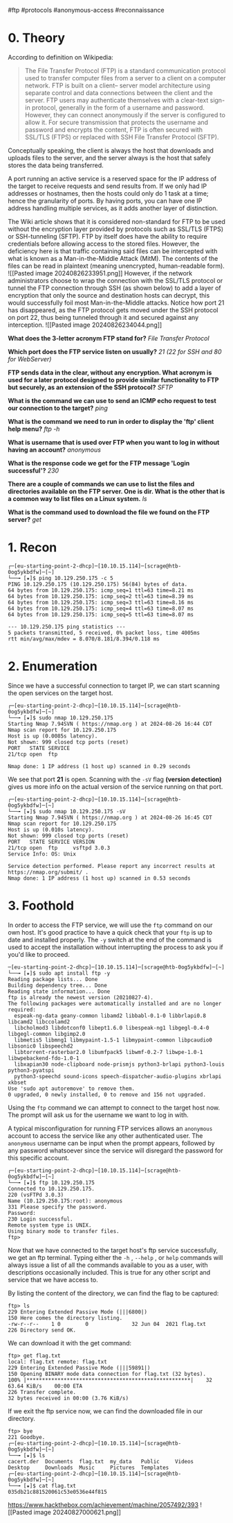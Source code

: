 #ftp #protocols #anonymous-access #reconnaissance 

# 0. Theory

According to definition on Wikipedia:
> The File Transfer Protocol (FTP) is a standard communication protocol used to transfer computer files from a server to a client on a computer network. FTP is built on a client– server model architecture using separate control and data connections between the client and the server. FTP users may authenticate themselves with a clear-text sign-in protocol, generally in the form of a username and password. However, they can connect anonymously if the server is configured to allow it. For secure transmission that protects the username and password and encrypts the content, FTP is often secured with SSL/TLS (FTPS) or replaced with SSH File Transfer Protocol (SFTP).

Conceptually speaking, the client is always the host that downloads and uploads files to the server, and the server always is the host that safely stores the data being transferred.

A port running an active service is a reserved space for the IP address of the target to receive requests and send results from. If we only had IP addresses or hostnames, then the hosts could only do 1 task at a time; hence the granularity of ports. By having ports, you can have one IP address handling multiple services, as it adds another layer of distinction.

The Wiki article shows that it is considered non-standard for FTP to be used without the encryption layer provided by protocols such as SSL/TLS (FTPS) or SSH-tunneling (SFTP). FTP by itself does have the ability to require credentials before allowing access to the stored files. However, the deficiency here is that traffic containing said files can be intercepted with what is known as a Man-in-the-Middle Attack (MitM). The contents of the files can be read in plaintext (meaning unencrypted, human-readable form).
![[Pasted image 20240826233951.png]]
However, if the network administrators choose to wrap the connection with the SSL/TLS protocol or tunnel the FTP connection through SSH (as shown below) to add a layer of encryption that only the source and destination hosts can decrypt, this would successfully foil most Man-in-the-Middle attacks. Notice how port 21 has disappeared, as the FTP protocol gets moved under the SSH protocol on port 22, thus being tunneled through it and secured against any interception.
![[Pasted image 20240826234044.png]]



**What does the 3-letter acronym FTP stand for?**
*File Transfer Protocol*

**Which port does the FTP service listen on usually?**
*21 (22 for SSH and 80 for WebServer)*

**FTP sends data in the clear, without any encryption. What acronym is used for a later protocol designed to provide similar functionality to FTP but securely, as an extension of the SSH protocol?**
*SFTP*

**What is the command we can use to send an ICMP echo request to test our connection to the target?**
*ping*

**What is the command we need to run in order to display the 'ftp' client help menu?**
*ftp -h*

**What is username that is used over FTP when you want to log in without having an account?**
*anonymous*

**What is the response code we get for the FTP message 'Login successful'?**
*230*

**There are a couple of commands we can use to list the files and directories available on the FTP server. One is dir. What is the other that is a common way to list files on a Linux system.**
*ls*

**What is the command used to download the file we found on the FTP server?**
*get*

# 1. Recon

	┌─[eu-starting-point-2-dhcp]─[10.10.15.114]─[scrage@htb-0og5ykbdfw]─[~]
	└──╼ [★]$ ping 10.129.250.175 -c 5
	PING 10.129.250.175 (10.129.250.175) 56(84) bytes of data.
	64 bytes from 10.129.250.175: icmp_seq=1 ttl=63 time=8.21 ms
	64 bytes from 10.129.250.175: icmp_seq=2 ttl=63 time=8.39 ms
	64 bytes from 10.129.250.175: icmp_seq=3 ttl=63 time=8.16 ms
	64 bytes from 10.129.250.175: icmp_seq=4 ttl=63 time=8.07 ms
	64 bytes from 10.129.250.175: icmp_seq=5 ttl=63 time=8.07 ms
	
	--- 10.129.250.175 ping statistics ---
	5 packets transmitted, 5 received, 0% packet loss, time 4005ms
	rtt min/avg/max/mdev = 8.070/8.181/8.394/0.118 ms

# 2. Enumeration

Since we have a successful connection to target IP, we can start scanning the open services on the target host.

	┌─[eu-starting-point-2-dhcp]─[10.10.15.114]─[scrage@htb-0og5ykbdfw]─[~]
	└──╼ [★]$ sudo nmap 10.129.250.175
	Starting Nmap 7.94SVN ( https://nmap.org ) at 2024-08-26 16:44 CDT
	Nmap scan report for 10.129.250.175
	Host is up (0.0085s latency).
	Not shown: 999 closed tcp ports (reset)
	PORT   STATE SERVICE
	21/tcp open  ftp
	
	Nmap done: 1 IP address (1 host up) scanned in 0.29 seconds

We see that port **21** is open. Scanning with the `-sV` flag **(version detection)** gives us more info on the actual version of the service running on that port.

	┌─[eu-starting-point-2-dhcp]─[10.10.15.114]─[scrage@htb-0og5ykbdfw]─[~]
	└──╼ [★]$ sudo nmap 10.129.250.175 -sV
	Starting Nmap 7.94SVN ( https://nmap.org ) at 2024-08-26 16:45 CDT
	Nmap scan report for 10.129.250.175
	Host is up (0.010s latency).
	Not shown: 999 closed tcp ports (reset)
	PORT   STATE SERVICE VERSION
	21/tcp open  ftp     vsftpd 3.0.3
	Service Info: OS: Unix
	
	Service detection performed. Please report any incorrect results at https://nmap.org/submit/ .
	Nmap done: 1 IP address (1 host up) scanned in 0.53 seconds


# 3. Foothold

In order to access the FTP service, we will use the `ftp` command on our own host. It's good practice to have a quick check that your `ftp` is up to date and installed properly.
The `-y` switch at the end of the command is used to accept the installation without interrupting the process to ask you if you'd like to proceed.

	─[eu-starting-point-2-dhcp]─[10.10.15.114]─[scrage@htb-0og5ykbdfw]─[~]
	└──╼ [★]$ sudo apt install ftp -y
	Reading package lists... Done
	Building dependency tree... Done
	Reading state information... Done
	ftp is already the newest version (20210827-4).
	The following packages were automatically installed and are no longer required:
	  espeak-ng-data geany-common libamd2 libbabl-0.1-0 libbrlapi0.8 libcamd2 libccolamd2
	  libcholmod3 libdotconf0 libept1.6.0 libespeak-ng1 libgegl-0.4-0 libgegl-common libgimp2.0
	  libmetis5 libmng1 libmypaint-1.5-1 libmypaint-common libpcaudio0 libsonic0 libspeechd2
	  libtorrent-rasterbar2.0 libumfpack5 libwmf-0.2-7 libwpe-1.0-1 libwpebackend-fdo-1.0-1
	  libxapian30 node-clipboard node-prismjs python3-brlapi python3-louis python3-pyatspi
	  python3-speechd sound-icons speech-dispatcher-audio-plugins xbrlapi xkbset
	Use 'sudo apt autoremove' to remove them.
	0 upgraded, 0 newly installed, 0 to remove and 156 not upgraded.

Using the `ftp` command we can attempt to connect to the target host now.
The prompt will ask us for the username we want to log in with.

A typical misconfiguration for running FTP services allows an `anonymous` account to access the service like any other authenticated user. The `anonymous` username can be input when the prompt appears, followed by any password whatsoever since the service will disregard the password for this specific account.

	┌─[eu-starting-point-2-dhcp]─[10.10.15.114]─[scrage@htb-0og5ykbdfw]─[~]
	└──╼ [★]$ ftp 10.129.250.175
	Connected to 10.129.250.175.
	220 (vsFTPd 3.0.3)
	Name (10.129.250.175:root): anonymous
	331 Please specify the password.
	Password: 
	230 Login successful.
	Remote system type is UNIX.
	Using binary mode to transfer files.
	ftp> 

Now that we have connected to the target host's ftp service successfully, we get an ftp terminal. Typing either the `-h` , `--help` , or `help` commands will always issue a list of all the commands available to you as a user, with descriptions occasionally included. This is true for any other script and service that we have access to.

By listing the content of the directory, we can find the flag to be captured:

	ftp> ls
	229 Entering Extended Passive Mode (|||6800|)
	150 Here comes the directory listing.
	-rw-r--r--    1 0        0              32 Jun 04  2021 flag.txt
	226 Directory send OK.

We can download it with the get command:

	ftp> get flag.txt
	local: flag.txt remote: flag.txt
	229 Entering Extended Passive Mode (|||59891|)
	150 Opening BINARY mode data connection for flag.txt (32 bytes).
	100% |*****************************************************|    32       63.64 KiB/s    00:00 ETA
	226 Transfer complete.
	32 bytes received in 00:00 (3.76 KiB/s)

If we exit the ftp service now, we can find the downloaded file in our directory.

	ftp> bye
	221 Goodbye.
	┌─[eu-starting-point-2-dhcp]─[10.10.15.114]─[scrage@htb-0og5ykbdfw]─[~]
	└──╼ [★]$ ls
	cacert.der  Documents  flag.txt  my_data   Public     Videos
	Desktop     Downloads  Music     Pictures  Templates
	┌─[eu-starting-point-2-dhcp]─[10.10.15.114]─[scrage@htb-0og5ykbdfw]─[~]
	└──╼ [★]$ cat flag.txt 
	035db21c881520061c53e0536e44f815


https://www.hackthebox.com/achievement/machine/2057492/393
![[Pasted image 20240827000621.png]]